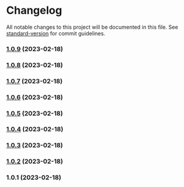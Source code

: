 # Changelog

All notable changes to this project will be documented in this file. See [standard-version](https://github.com/conventional-changelog/standard-version) for commit guidelines.

### [1.0.9](https://github.com/aufw/freeweb/compare/v1.0.8...v1.0.9) (2023-02-18)

### [1.0.8](https://github.com/aufw/freeweb/compare/v1.0.7...v1.0.8) (2023-02-18)

### [1.0.7](https://github.com/aufw/freeweb/compare/v1.0.6...v1.0.7) (2023-02-18)

### [1.0.6](https://github.com/aufw/freeweb/compare/v1.0.5...v1.0.6) (2023-02-18)

### [1.0.5](https://github.com/aufw/freeweb/compare/v1.0.4...v1.0.5) (2023-02-18)

### [1.0.4](https://github.com/aufw/freeweb/compare/v1.0.3...v1.0.4) (2023-02-18)

### [1.0.3](https://github.com/aufw/freeweb/compare/v1.0.2...v1.0.3) (2023-02-18)

### [1.0.2](https://github.com/aufw/freeweb/compare/v1.0.1...v1.0.2) (2023-02-18)

### 1.0.1 (2023-02-18)
